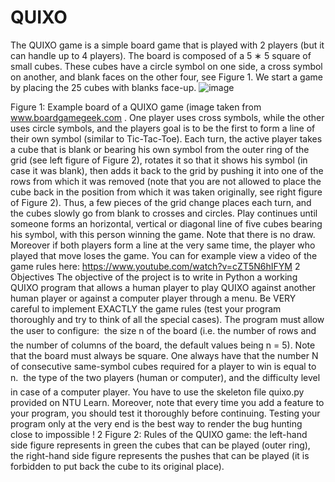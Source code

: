 # QUIXO
The QUIXO game is a simple board game that is played with 2 players (but it can handle up to 4 players).
The board is composed of a 5 ∗ 5 square of small cubes. These cubes have a circle symbol on one side, a cross
symbol on another, and blank faces on the other four, see Figure 1. We start a game by placing the 25 cubes
with blanks face-up.
![image](https://github.com/CaiYingzhi/QUIXO/assets/124078521/1277b937-842c-4ded-a6a7-387c782660e9)

Figure 1: Example board of a QUIXO game (image taken from www.boardgamegeek.com
.
One player uses cross symbols, while the other uses circle symbols, and the players goal is to be the first
to form a line of their own symbol (similar to Tic-Tac-Toe). Each turn, the active player takes a cube that is
blank or bearing his own symbol from the outer ring of the grid (see left figure of Figure 2), rotates it so that
it shows his symbol (in case it was blank), then adds it back to the grid by pushing it into one of the rows from
which it was removed (note that you are not allowed to place the cube back in the position from which it was
taken originally, see right figure of Figure 2). Thus, a few pieces of the grid change places each turn, and the
cubes slowly go from blank to crosses and circles. Play continues until someone forms an horizontal, vertical or
diagonal line of five cubes bearing his symbol, with this person winning the game. Note that there is no draw.
Moreover if both players form a line at the very same time, the player who played that move loses the game.
You can for example view a video of the game rules here: https://www.youtube.com/watch?v=cZT5N6hIFYM
2 Objectives
The objective of the project is to write in Python a working QUIXO program that allows a human player to
play QUIXO against another human player or against a computer player through a menu. Be VERY careful to
implement EXACTLY the game rules (test your program thoroughly and try to think of all the special cases).
The program must allow the user to configure:
 the size n of the board (i.e. the number of rows and the number of columns of the board, the default
values being n = 5). Note that the board must always be square. One always have that the number N of
consecutive same-symbol cubes required for a player to win is equal to n.
 the type of the two players (human or computer), and the difficulty level in case of a computer player.
You have to use the skeleton file quixo.py provided on NTU Learn. Moreover, note that every time you
add a feature to your program, you should test it thoroughly before continuing. Testing your program only at
the very end is the best way to render the bug hunting close to impossible !
2
Figure 2: Rules of the QUIXO game: the left-hand side figure represents in green the cubes that can be played
(outer ring), the right-hand side figure represents the pushes that can be played (it is forbidden to put back the
cube to its original place).
